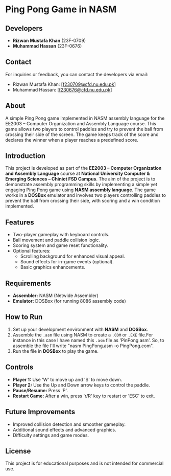 # Ping Pong Game in NASM

## Developers
- **Rizwan Mustafa Khan** (23F-0709)
- **Muhammad Hassan** (23F-0676)

## Contact
For inquiries or feedback, you can contact the developers via email:
- Rizwan Mustafa Khan: [f230709@cfd.nu.edu.pk]
- Muhammad Hassan: [f230676@cfd.nu.edu.pk]

## About
A simple Ping Pong game implemented in NASM assembly language for the EE2003 – Computer Organization and Assembly Language course. This game allows two players to control paddles and try to prevent the ball from crossing their side of the screen. The game keeps track of the score and declares the winner when a player reaches a predefined score.

## Introduction
This project is developed as part of the **EE2003 – Computer Organization and Assembly Language** course at **National University Computer & Emerging Sciences – Chiniot FSD Campus**. The aim of the project is to demonstrate assembly programming skills by implementing a simple yet engaging Ping Pong game using **NASM assembly language**. The game works in a **DOSBox** emulator and involves two players controlling paddles to prevent the ball from crossing their side, with scoring and a win condition implemented.

## Features
- Two-player gameplay with keyboard controls.
- Ball movement and paddle collision logic.
- Scoring system and game reset functionality.
- Optional features:
  - Scrolling background for enhanced visual appeal.
  - Sound effects for in-game events (optional).
  - Basic graphics enhancements.

## Requirements
- **Assembler:** NASM (Netwide Assembler)
- **Emulator:** DOSBox (for running 8086 assembly code)

## How to Run
1. Set up your development environment with **NASM** and **DOSBox**.
2. Assemble the `.asm` file using NASM to create a `.COM` or `.EXE` file.For instance in this case I have named this `.asm` file as 'PinPong.asm'. So, to assemble the file I'll write "nasm PingPong.asm -o PingPong.com".
3. Run the file in **DOSBox** to play the game.

## Controls
- **Player 1:** Use 'W' to move up and 'S' to move down.
- **Player 2:** Use the Up and Down arrow keys to control the paddle.
- **Pause/Resume:** Press 'P'.
- **Restart Game:** After a win, press 'r/R' key to restart or 'ESC' to exit.

## Future Improvements
- Improved collision detection and smoother gameplay.
- Additional sound effects and advanced graphics.
- Difficulty settings and game modes.


## License
This project is for educational purposes and is not intended for commercial use.
